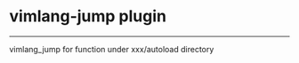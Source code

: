 # vimlang-jump plugin

-----------------------------

vimlang_jump for function under xxx/autoload directory
